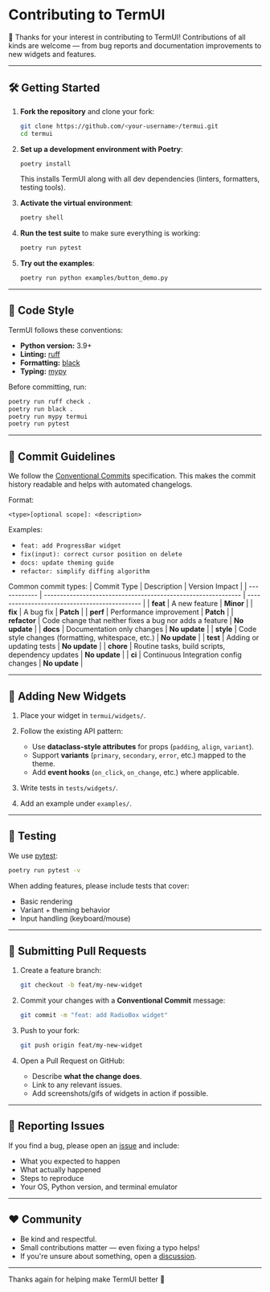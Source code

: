 # Contributing to TermUI

🎉 Thanks for your interest in contributing to TermUI!
Contributions of all kinds are welcome — from bug reports and documentation improvements to new widgets and features.

---

## 🛠️ Getting Started

1. **Fork the repository** and clone your fork:

   ```bash
   git clone https://github.com/<your-username>/termui.git
   cd termui

   ```

2. **Set up a development environment with Poetry**:

   ```bash
   poetry install
   ```

   This installs TermUI along with all dev dependencies (linters, formatters, testing tools).

3. **Activate the virtual environment**:

   ```bash
   poetry shell
   ```

4. **Run the test suite** to make sure everything is working:

   ```bash
   poetry run pytest
   ```

5. **Try out the examples**:

   ```bash
   poetry run python examples/button_demo.py
   ```

---

## 📐 Code Style

TermUI follows these conventions:

- **Python version:** 3.9+
- **Linting:** [ruff](https://github.com/astral-sh/ruff)
- **Formatting:** [black](https://black.readthedocs.io/en/stable/)
- **Typing:** [mypy](https://mypy.readthedocs.io/en/stable/)

Before committing, run:

```bash
poetry run ruff check .
poetry run black .
poetry run mypy termui
poetry run pytest
```

---

## 📝 Commit Guidelines

We follow the [Conventional Commits](https://www.conventionalcommits.org/en/v1.0.0/#summary) specification.
This makes the commit history readable and helps with automated changelogs.

Format:

```
<type>[optional scope]: <description>
```

Examples:

- `feat: add ProgressBar widget`
- `fix(input): correct cursor position on delete`
- `docs: update theming guide`
- `refactor: simplify diffing algorithm`

Common commit types:
| Commit Type | Description | Version Impact |
| ------------ | ------------------------------------------------------------- | --------------------------------------------- |
| **feat** | A new feature | **Minor** |
| **fix** | A bug fix | **Patch** |
| **perf** | Performance improvement | **Patch** |
| **refactor** | Code change that neither fixes a bug nor adds a feature | **No update** |
| **docs** | Documentation only changes | **No update** |
| **style** | Code style changes (formatting, whitespace, etc.) | **No update** |
| **test** | Adding or updating tests | **No update** |
| **chore** | Routine tasks, build scripts, dependency updates | **No update** |
| **ci** | Continuous Integration config changes | **No update** |

---

## 🧩 Adding New Widgets

1. Place your widget in `termui/widgets/`.
2. Follow the existing API pattern:

   - Use **dataclass-style attributes** for props (`padding`, `align`, `variant`).
   - Support **variants** (`primary`, `secondary`, `error`, etc.) mapped to the theme.
   - Add **event hooks** (`on_click`, `on_change`, etc.) where applicable.

3. Write tests in `tests/widgets/`.
4. Add an example under `examples/`.

---

## 🧪 Testing

We use [pytest](https://docs.pytest.org/):

```bash
poetry run pytest -v
```

When adding features, please include tests that cover:

- Basic rendering
- Variant + theming behavior
- Input handling (keyboard/mouse)

---

## 📝 Submitting Pull Requests

1. Create a feature branch:

   ```bash
   git checkout -b feat/my-new-widget
   ```

2. Commit your changes with a **Conventional Commit** message:

   ```bash
   git commit -m "feat: add RadioBox widget"
   ```

3. Push to your fork:

   ```bash
   git push origin feat/my-new-widget
   ```

4. Open a Pull Request on GitHub:

   - Describe **what the change does**.
   - Link to any relevant issues.
   - Add screenshots/gifs of widgets in action if possible.

---

## 🐛 Reporting Issues

If you find a bug, please open an [issue](https://github.com/JoshLawson10/termui/issues) and include:

- What you expected to happen
- What actually happened
- Steps to reproduce
- Your OS, Python version, and terminal emulator

---

## ❤️ Community

- Be kind and respectful.
- Small contributions matter — even fixing a typo helps!
- If you're unsure about something, open a [discussion](https://github.com/JoshLawson10/termui/discussions).

---

Thanks again for helping make TermUI better 🚀
